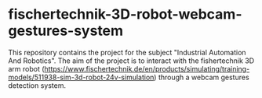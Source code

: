 # fischertechnik-3D-robot-webcam-gestures-system
This repository contains the project for the subject "Industrial Automation And Robotics". The aim of the project is to interact with the fishertechnik 3D arm robot (https://www.fischertechnik.de/en/products/simulating/training-models/511938-sim-3d-robot-24v-simulation) through a webcam gestures detection system.
